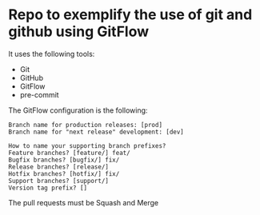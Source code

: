 # Repo to exemplify the use of git and github using GitFlow

It uses the following tools:
- Git
- GitHub
- GitFlow
- pre-commit

The GitFlow configuration is the following:
```
Branch name for production releases: [prod]
Branch name for "next release" development: [dev]

How to name your supporting branch prefixes?
Feature branches? [feature/] feat/
Bugfix branches? [bugfix/] fix/
Release branches? [release/]
Hotfix branches? [hotfix/] fix/
Support branches? [support/]
Version tag prefix? []
```

The pull requests must be Squash and Merge
